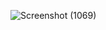 ![Screenshot (1069)](https://user-images.githubusercontent.com/71547739/179268287-66be463b-a54c-4c2a-9d72-437971a42f9b.png)
